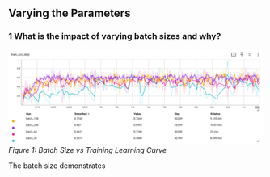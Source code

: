 ## Varying the Parameters
### 1 What is the impact of varying batch sizes and why?
![Batch Size Learning Curve](Results/batch_size_lc.png)
*Figure 1: Batch Size vs Training Learning Curve*

The batch size demonstrates 
